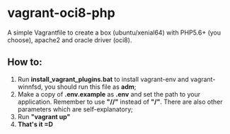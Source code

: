 # vagrant-oci8-php
A simple Vagrantfile to create a box (ubuntu/xenial64) with PHP5.6+ (you choose), apache2 and oracle driver (oci8).

## How to:

1. Run __install_vagrant_plugins.bat__ to install vagrant-env and vagrant-winnfsd, you should run this file as __adm__;  
1. Make a copy of __.env.example__ as __.env__ and set the path to your application. Remember to use __"//"__ instead of __"/"__. There are also other parameters which are self-explanatory;  
1. Run __"vagrant up"__  
1. __That's it =D__
